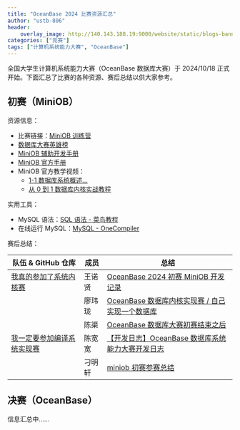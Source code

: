 ```yaml
---
title: "OceanBase 2024 比赛资源汇总"
author: "ustb-806"
header:
    overlay_image: http://140.143.188.19:9000/website/static/blogs-banner.jpg
categories: ["竞赛"]
tags: ["计算机系统能力大赛", "OceanBase"]
---
```


全国大学生计算机系统能力大赛（OceanBase 数据库大赛）于 2024/10/18 正式开始。下面汇总了比赛的各种资源、赛后总结以供大家参考。

## 初赛（MiniOB）

资源信息：

- 比赛链接：[MiniOB 训练营](https://open.oceanbase.com/train?questionId=600010)
- [数据库大赛英雄榜](https://open.oceanbase.com/competition/armory)
- [MiniOB 辅助开发手册](https://oceanbase.github.io/miniob/)
- [MiniOB 官方手册](https://www.oceanbase.com/docs/-developer-quickstart-10000000000627360)
- MiniOB 官方教学视频：
  - [1-1 数据库系统概述...](https://www.oceanbase.com/video/9000654)
  - [从 0 到 1 数据库内核实战教程](https://open.oceanbase.com/activities/4921877?id=4921946)

实用工具：

- MySQL 语法：[SQL 语法 - 菜鸟教程](https://www.runoob.com/sql/sql-syntax.html)
- 在线运行 MySQL：[MySQL - OneCompiler](https://onecompiler.com/mysql/)

赛后总结：

| 队伍 & GitHub 仓库                                                  | 成员   | 总结                                                                                                                                                                                                                                                    |
| ------------------------------------------------------------------- | ------ | ------------------------------------------------------------------------------------------------------------------------------------------------------------------------------------------------------------------------------------------------------- |
| [我真的参加了系统内核赛](https://github.com/bosswnx/miniob-2024)    | 王诺贤 | [OceanBase 2024 初赛 MiniOB 开发记录](https://zhuanlan.zhihu.com/p/5953505884)                                                                                                                                                                          |
|                                                                     | 廖玮珑 | [OceanBase 数据库内核实现赛 / 自己实现一个数据库](https://blog.soulter.top/posts/2024-oceanbase-database.html)                                                                                                                                          |
|                                                                     | 陈渠   | [OceanBase 数据库大赛初赛结束之后](https://blog.virtualfuture.top/posts/miniob/)                                                                                                                                                                        |
| [我一定要参加编译系统实现赛](https://github.com/SaZiKK/miniob-2024) | 陈宽宽 | [【开发日志】OceanBase 数据库系统能力大赛开发日志](https://sazikk.github.io/posts/%E5%BC%80%E5%8F%91%E6%97%A5%E5%BF%97-OceanBase%E6%95%B0%E6%8D%AE%E5%BA%93%E7%B3%BB%E7%BB%9F%E8%83%BD%E5%8A%9B%E5%A4%A7%E8%B5%9B%E5%BC%80%E5%8F%91%E6%97%A5%E5%BF%97/) |
|                                                                     | 刁明轩 | [miniob 初赛参赛总结](https://dmx20070206.github.io/2024/11/11/miniob/)                                                                                                                                                                                 |

## 决赛（OceanBase）

信息汇总中……
